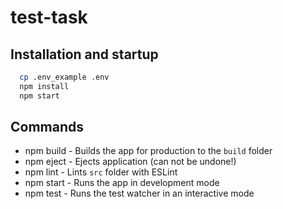 # test-task

## Installation and startup

```sh
  cp .env_example .env
  npm install
  npm start
```

## Commands

* npm build - Builds the app for production to the `build` folder
* npm eject - Ejects application (can not be undone!)
* npm lint - Lints `src` folder with ESLint
* npm start - Runs the app in development mode
* npm test - Runs the test watcher in an interactive mode
